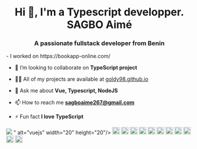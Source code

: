 <h1 align="center">Hi 👋, I'm a Typescript developper. SAGBO Aimé</h1>

<h3 align="center">A passionate fullstack developer from Benin</h3>
- I worked on https://bookapp-online.com/

- 👯 I’m looking to collaborate on **TypeScript project**

- 👨‍💻 All of my projects are available at [goldy98.github.io](goldy98.github.io)

- 💬 Ask me about **Vue, Typescript, NodeJS**

- 📫 How to reach me **sagboaime267@gmail.com**

- ⚡ Fun fact **I love TypeScript**

<p align="left"><img src="<svg viewBox="0 0 128 128">
<path d="m32.191 97.953c-0.36865 0-0.73578 0.1056-1.0547 0.31641-0.31891 0.2108-0.61133 0.57433-0.61133 1.041 0 0.06137-0.03614 0.1992 0.08398 0.43945l-0.03125-0.07617 6.4102 20.797c0.11475 0.39015 0.39019 0.68831 0.69922 0.85938s0.64908 0.23633 0.97852 0.23633c0.70045 0 1.4696-0.33428 1.7051-1.0879v-0.002l6.4043-20.875v-0.07617c0 0.1053 0.03125 0.04444 0.03125-0.18359 0-0.47463-0.30314-0.82361-0.62695-1.043-0.32382-0.21936-0.70504-0.3457-1.1016-0.3457-0.48903 0-1.0516 0.29744-1.2402 0.86328l-0.0039 0.0059-5.1699 17.254-5.1895-17.223c-0.07694-0.30774-0.28421-0.56558-0.52539-0.70898s-0.50427-0.19141-0.75782-0.19141zm51.055 1.0723c-1.0204 0-1.8809 0.7817-1.8809 1.7598 0 0.97806 0.84711 1.7871 1.8809 1.7871 1.0142 0 1.8203-0.8242 1.8203-1.7871 0-0.96291-0.82002-1.7598-1.8203-1.7598zm-15.029 6.6582c-3.4884 0-6.3613 2.7915-6.3613 6.1465v3.4375c0 1.8791 0.74876 3.4896 2.0195 4.6016 1.2708 1.1119 3.0446 1.7266 5.0781 1.7266 1.502 0 2.7262-0.33628 3.6016-0.79297 0.43766-0.22834 0.78933-0.48448 1.0488-0.76367 0.2595-0.27918 0.45117-0.58478 0.45117-0.96679-0.000001-0.35077-0.13509-0.65471-0.35352-0.92774-0.21842-0.27303-0.56248-0.52344-1.0059-0.52344-0.32027 0-0.56614 0.13479-0.7793 0.26563-0.21315 0.13083-0.41335 0.27538-0.6543 0.41406-0.4819 0.27736-1.1204 0.54688-2.248 0.54688-1.2554 0-2.3023-0.35802-3.0234-0.95899-0.72117-0.60097-1.1406-1.4353-1.1406-2.5293v-0.63672h6.4355c0.6864 0 1.4494 0.001 2.1094-0.41993 0.65995-0.42135 1.0605-1.2588 1.0605-2.5332 0-3.5292-2.9447-6.0859-6.2383-6.0859zm24.186 0c-1.8542 0-3.2178 0.59997-4.0938 1.502-0.87597 0.90198-1.2539 2.0754-1.2539 3.1719 0 1.3974 0.56454 2.3989 1.373 3.041 0.80851 0.64211 1.8144 0.96522 2.7715 1.2539 0.95712 0.28869 1.8732 0.5449 2.4883 0.92383 0.6151 0.37894 0.94531 0.78884 0.94531 1.6543 0 0.46456-0.1396 0.83433-0.51758 1.1367-0.37798 0.30238-1.049 0.54101-2.1426 0.54101-1.2937 0-2.0167-0.31909-2.543-0.64453-0.26312-0.16272-0.47512-0.33158-0.69336-0.48242s-0.46571-0.31445-0.8125-0.31445c-0.41739 0-0.72514 0.25714-0.91211 0.52343-0.18697 0.2663-0.29492 0.56884-0.29492 0.89649 0 0.40512 0.19716 0.76131 0.47656 1.0703 0.27941 0.30901 0.65746 0.58398 1.1211 0.82422 0.92726 0.48049 2.2041 0.81445 3.7207 0.81445 1.6465 0 3.0006-0.4019 3.959-1.1816 0.95834-0.77974 1.4805-1.9389 1.4805-3.2754 0-1.5096-0.54876-2.5951-1.3574-3.3125-0.80867-0.71736-1.8296-1.0872-2.8008-1.3848-0.97115-0.29761-1.9057-0.52926-2.5312-0.85547-0.62552-0.32622-0.91992-0.62713-0.91992-1.3203 0-0.37496 0.15-0.84657 0.53125-1.2187 0.38125-0.37218 1.0032-0.67383 2.0371-0.67383 0.82606 0 1.4401 0.1897 1.9316 0.39062 0.24577 0.10046 0.45939 0.20542 0.66211 0.29297 0.20272 0.0875 0.38964 0.17383 0.6582 0.17383 0.48505 0 0.81748-0.31997 1.0156-0.61719 0.19815-0.29722 0.3125-0.59036 0.3125-0.92578 0-0.42021-0.26147-0.71802-0.55078-0.94141s-0.65198-0.40072-1.0723-0.55468c-0.84057-0.30794-1.9126-0.50782-2.9883-0.50782zm-43.857 0.18555c-0.81105 0-1.5117 0.50854-1.5117 1.2656v8.1934c0 3.3238 2.8258 6.2676 6.3301 6.2676 3.4452 0 6.3301-2.9092 6.3301-6.2676v-8.2226c0-0.37893-0.20849-0.70759-0.48242-0.91602-0.27393-0.20842-0.622-0.32031-1-0.32031s-0.72801 0.11043-1.0078 0.31445c-0.27981 0.20403-0.50391 0.53013-0.50391 0.92188v8.2226c0 1.7423-1.5183 3.4277-3.3359 3.4277-1.8478 0-3.3359-1.7154-3.3359-3.4277v-8.1934c0-0.39244-0.21435-0.695-0.48047-0.91016s-0.6137-0.35547-1.002-0.35547zm34.701 0c-0.37921 0-0.73049 0.0976-1.0098 0.30859-0.27928 0.21101-0.4707 0.55819-0.4707 0.92774v15.096c0 1.1328-0.07939 2.083-0.32812 2.6582-0.24873 0.57519-0.54222 0.83007-1.3809 0.83007-0.74093 0-1.3594 0.64736-1.3594 1.4219 0 0.32192 0.10384 0.67528 0.36719 0.95117s0.67217 0.4375 1.1445 0.4375c1.5943 0 2.8141-0.70695 3.541-1.8555 0.72696-1.1485 1.0098-2.6849 1.0098-4.4434v-15.096c0-0.39336-0.22472-0.7356-0.50977-0.9375-0.28504-0.20191-0.63516-0.29883-1.0039-0.29883zm-15.061 2.4727c1.9913 0 3.3359 1.6671 3.3359 3.3652 0 0.18502-0.01992 0.30619-0.03906 0.36133-0.01914 0.0551-0.01733 0.048-0.04492 0.0664-0.05518 0.0368-0.36251 0.11523-0.95117 0.11523h-5.6367v-0.66602c0-1.7772 1.4845-3.2422 3.3359-3.2422zm9.5117 9.3711c-1.0877 0-1.9121 0.90005-1.9121 1.9414 0 1.0003 0.81206 1.9121 1.9121 1.9121 1.042 0 1.8809-0.88405 1.8809-1.9121 0-1.067-0.8528-1.9414-1.8809-1.9414z" fill="#35495e" style="block-progression:tb;color-rendering:auto;image-rendering:auto;isolation:auto;mix-blend-mode:normal;shape-rendering:auto;solid-color:#000000;text-decoration-color:#000000;text-decoration-line:none;text-decoration-style:solid;text-indent:0;text-transform:none;white-space:normal"></path><path fill="none" d="m-2.3125e-8 8.9337 49.854 0.1586 14.167 24.47 14.432-24.47 49.547-0.1574-63.834 110.14zm126.98 0.6374-24.36 0.0207-38.476 66.052-38.453-66.052-24.749-0.0196 63.211 107.89zm-25.149-0.008-22.745 0.16758-15.053 24.647-14.817-24.647-22.794-0.1679 37.731 64.476zM25.997 9.3929l23.002 0.0087 15.036 24.958 14.983-24.956 22.982-0.0061-37.85 65.655"></path><path fill="#35495e" d="m25.997 9.3929 23.002 0.0087 15.036 24.958 14.983-24.956 22.982-0.0061-37.85 65.655z"></path><path fill="#41b883" d="m0.91068 9.5686 25.066-0.1711 38.151 65.658 37.852-65.654 25.11 0.0263-62.966 108.06z"></path>
</svg>" alt="vuejs" width="20" height="20"/> <img src="https://konpa.github.io/devicon/devicon.git/icons/android/android-original-wordmark.svg" alt="android" width="20" height="20"/> <img src="https://konpa.github.io/devicon/devicon.git/icons/bootstrap/bootstrap-plain.svg" alt="bootstrap" width="20" height="20"/> <img src="https://konpa.github.io/devicon/devicon.git/icons/css3/css3-original-wordmark.svg" alt="css3" width="20" height="20"/> <img src="https://konpa.github.io/devicon/devicon.git/icons/html5/html5-original-wordmark.svg" alt="html5" width="20" height="20"/> <img src="https://konpa.github.io/devicon/devicon.git/icons/javascript/javascript-original.svg" alt="javascript" width="20" height="20"/> <img src="https://konpa.github.io/devicon/devicon.git/icons/typescript/typescript-original.svg" alt="typescript" width="20" height="20"/> <img src="https://konpa.github.io/devicon/devicon.git/icons/mongodb/mongodb-original-wordmark.svg" alt="mongodb" width="20" height="20"/> <img src="https://konpa.github.io/devicon/devicon.git/icons/mysql/mysql-original-wordmark.svg" alt="mysql" width="20" height="20"/> <img src="https://konpa.github.io/devicon/devicon.git/icons/nodejs/nodejs-original-wordmark.svg" alt="nodejs" width="20" height="20"/> <img src="https://konpa.github.io/devicon/devicon.git/icons/linux/linux-original.svg" alt="linux" width="20" height="20"/> <img src="https://konpa.github.io/devicon/devicon.git/icons/express/express-original-wordmark.svg" alt="express" width="20" height="20"/></p>
